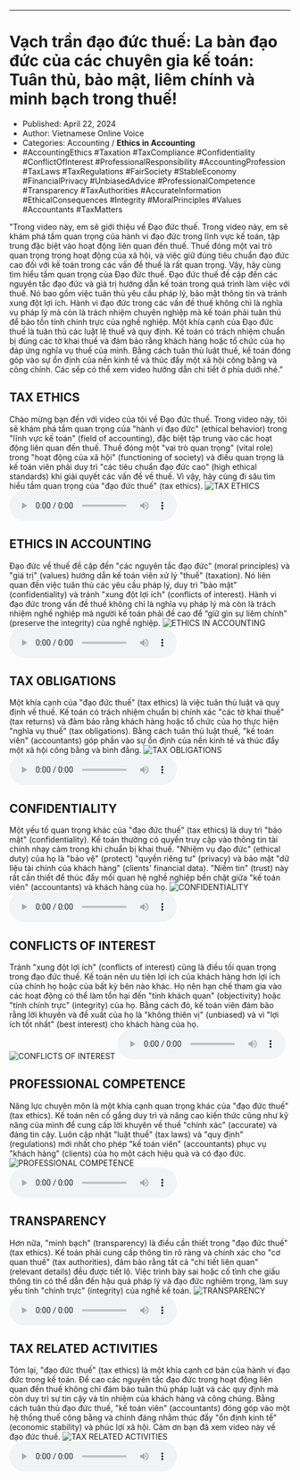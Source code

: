 
---

# Vạch trần đạo đức thuế: La bàn đạo đức của các chuyên gia kế toán: Tuân thủ, bảo mật, liêm chính và minh bạch trong thuế!

- Published: April 22, 2024
- Author: Vietnamese Online Voice
- Categories: Accounting / **Ethics in Accounting**
- #AccountingEthics #Taxation #TaxCompliance #Confidentiality #ConflictOfInterest #ProfessionalResponsibility #AccountingProfession #TaxLaws #TaxRegulations #FairSociety #StableEconomy #FinancialPrivacy #UnbiasedAdvice #ProfessionalCompetence #Transparency #TaxAuthorities #AccurateInformation #EthicalConsequences #Integrity #MoralPrinciples #Values #Accountants #TaxMatters

"Trong video này, em sẽ giới thiệu về Đạo đức thuế. Trong video này, em sẽ khám phá tầm quan trọng của hành vi đạo đức trong lĩnh vực kế toán, tập trung đặc biệt vào hoạt động liên quan đến thuế. Thuế đóng một vai trò quan trọng trong hoạt động của xã hội, và việc giữ đúng tiêu chuẩn đạo đức cao đối với kế toán trong các vấn đề thuế là rất quan trọng. Vậy, hãy cùng tìm hiểu tầm quan trọng của Đạo đức thuế. Đạo đức thuế đề cập đến các nguyên tắc đạo đức và giá trị hướng dẫn kế toán trong quá trình làm việc với thuế. Nó bao gồm việc tuân thủ yêu cầu pháp lý, bảo mật thông tin và tránh xung đột lợi ích. Hành vi đạo đức trong các vấn đề thuế không chỉ là nghĩa vụ pháp lý mà còn là trách nhiệm chuyên nghiệp mà kế toán phải tuân thủ để bảo tồn tính chính trực của nghề nghiệp. Một khía cạnh của Đạo đức thuế là tuân thủ các luật lệ thuế và quy định. Kế toán có trách nhiệm chuẩn bị đúng các tờ khai thuế và đảm bảo rằng khách hàng hoặc tổ chức của họ đáp ứng nghĩa vụ thuế của mình. Bằng cách tuân thủ luật thuế, kế toán đóng góp vào sự ổn định của nền kinh tế và thúc đẩy một xã hội công bằng và công chính. Các sếp có thể xem video hướng dẫn chi tiết ở phía dưới nhé."


## TAX ETHICS

Chào mừng bạn đến với video của tôi về Đạo đức thuế. Trong video này, tôi sẽ khám phá tầm quan trọng của "hành vi đạo đức" (ethical behavior) trong "lĩnh vực kế toán" (field of accounting), đặc biệt tập trung vào các hoạt động liên quan đến thuế. Thuế đóng một "vai trò quan trọng" (vital role) trong "hoạt động của xã hội" (functioning of society) và điều quan trọng là kế toán viên phải duy trì "các tiêu chuẩn đạo đức cao" (high ethical standards) khi giải quyết các vấn đề về thuế. Vì vậy, hãy cùng đi sâu tìm hiểu tầm quan trọng của "đạo đức thuế" (tax ethics).
![TAX ETHICS](https://http-archiver-apis-production-80.schnworks.com/storage/images/transitions/2024-04-22/transition--8441080641-Montserrat-Black-512DA8.jpg)
<audio controls>
    <source src="https://http-archiver-apis-production-80.schnworks.com/storage/audio/file-45689822024.mp3" type="audio/mpeg">
</audio>



## ETHICS IN ACCOUNTING

Đạo đức về thuế đề cập đến "các nguyên tắc đạo đức" (moral principles) và "giá trị" (values) hướng dẫn kế toán viên xử lý "thuế" (taxation). Nó liên quan đến việc tuân thủ các yêu cầu pháp lý, duy trì "bảo mật" (confidentiality) và tránh "xung đột lợi ích" (conflicts of interest). Hành vi đạo đức trong vấn đề thuế không chỉ là nghĩa vụ pháp lý mà còn là trách nhiệm nghề nghiệp mà người kế toán phải đề cao để “giữ gìn sự liêm chính” (preserve the integrity) của nghề nghiệp.
![ETHICS IN ACCOUNTING](https://http-archiver-apis-production-80.schnworks.com/storage/images/transitions/2024-04-22/transition-19243275945-Montserrat-Bold-880E4F.jpg)
<audio controls>
    <source src="https://http-archiver-apis-production-80.schnworks.com/storage/audio/file-26441416906.mp3" type="audio/mpeg">
</audio>



## TAX OBLIGATIONS

Một khía cạnh của "đạo đức thuế" (tax ethics) là việc tuân thủ luật và quy định về thuế. Kế toán có trách nhiệm chuẩn bị chính xác "các tờ khai thuế" (tax returns) và đảm bảo rằng khách hàng hoặc tổ chức của họ thực hiện "nghĩa vụ thuế" (tax obligations). Bằng cách tuân thủ luật thuế, "kế toán viên" (accountants) góp phần vào sự ổn định của nền kinh tế và thúc đẩy một xã hội công bằng và bình đẳng.
![TAX OBLIGATIONS](https://http-archiver-apis-production-80.schnworks.com/storage/images/transitions/2024-04-22/transition--52019003400-Montserrat-Bold-512DA8.jpg)
<audio controls>
    <source src="https://http-archiver-apis-production-80.schnworks.com/storage/audio/file-10415968236.mp3" type="audio/mpeg">
</audio>



## CONFIDENTIALITY

Một yếu tố quan trọng khác của "đạo đức thuế" (tax ethics) là duy trì "bảo mật" (confidentiality). Kế toán thường có quyền truy cập vào thông tin tài chính nhạy cảm trong khi chuẩn bị khai thuế. "Nhiệm vụ đạo đức" (ethical duty) của họ là "bảo vệ" (protect) "quyền riêng tư" (privacy) và bảo mật "dữ liệu tài chính của khách hàng" (clients' financial data). "Niềm tin" (trust) này rất cần thiết để thúc đẩy mối quan hệ nghề nghiệp bền chặt giữa "kế toán viên" (accountants) và khách hàng của họ.
![CONFIDENTIALITY](https://http-archiver-apis-production-80.schnworks.com/storage/images/transitions/2024-04-22/transition--6189287633-Montserrat-Regular-673AB7.jpg)
<audio controls>
    <source src="https://http-archiver-apis-production-80.schnworks.com/storage/audio/file-17579472561.mp3" type="audio/mpeg">
</audio>



## CONFLICTS OF INTEREST

Tránh "xung đột lợi ích" (conflicts of interest) cũng là điều tối quan trọng trong đạo đức thuế. Kế toán nên ưu tiên lợi ích của khách hàng hơn lợi ích của chính họ hoặc của bất kỳ bên nào khác. Họ nên hạn chế tham gia vào các hoạt động có thể làm tổn hại đến "tính khách quan" (objectivity) hoặc "tính chính trực" (integrity) của họ. Bằng cách đó, kế toán viên đảm bảo rằng lời khuyên và đề xuất của họ là "không thiên vị" (unbiased) và vì "lợi ích tốt nhất" (best interest) cho khách hàng của họ.
![CONFLICTS OF INTEREST](https://http-archiver-apis-production-80.schnworks.com/storage/images/transitions/2024-04-22/transition--31264405676-Montserrat-Thin-1A237E.jpg)
<audio controls>
    <source src="https://http-archiver-apis-production-80.schnworks.com/storage/audio/file-49965353047.mp3" type="audio/mpeg">
</audio>



## PROFESSIONAL COMPETENCE

Năng lực chuyên môn là một khía cạnh quan trọng khác của "đạo đức thuế" (tax ethics). Kế toán nên cố gắng duy trì và nâng cao kiến ​​thức cũng như kỹ năng của mình để cung cấp lời khuyên về thuế "chính xác" (accurate) và đáng tin cậy. Luôn cập nhật "luật thuế" (tax laws) và "quy định" (regulations) mới nhất cho phép "kế toán viên" (accountants) phục vụ "khách hàng" (clients) của họ một cách hiệu quả và có đạo đức.
![PROFESSIONAL COMPETENCE](https://http-archiver-apis-production-80.schnworks.com/storage/images/transitions/2024-04-22/transition--5159259241-Montserrat-Bold-7B1FA2.jpg)
<audio controls>
    <source src="https://http-archiver-apis-production-80.schnworks.com/storage/audio/file-48153937243.mp3" type="audio/mpeg">
</audio>



## TRANSPARENCY

Hơn nữa, "minh bạch" (transparency) là điều cần thiết trong "đạo đức thuế" (tax ethics). Kế toán phải cung cấp thông tin rõ ràng và chính xác cho "cơ quan thuế" (tax authorities), đảm bảo rằng tất cả "chi tiết liên quan" (relevant details) đều được tiết lộ. Việc trình bày sai hoặc cố tình che giấu thông tin có thể dẫn đến hậu quả pháp lý và đạo đức nghiêm trọng, làm suy yếu tính "chính trực" (integrity) của nghề kế toán.
![TRANSPARENCY](https://http-archiver-apis-production-80.schnworks.com/storage/images/transitions/2024-04-22/transition--47397337864-Montserrat-Regular-673AB7.jpg)
<audio controls>
    <source src="https://http-archiver-apis-production-80.schnworks.com/storage/audio/file-16817287578.mp3" type="audio/mpeg">
</audio>



## TAX RELATED ACTIVITIES

Tóm lại, "đạo đức thuế" (tax ethics) là một khía cạnh cơ bản của hành vi đạo đức trong kế toán. Đề cao các nguyên tắc đạo đức trong hoạt động liên quan đến thuế không chỉ đảm bảo tuân thủ pháp luật và các quy định mà còn duy trì sự tin cậy và tín nhiệm của khách hàng và công chúng. Bằng cách tuân thủ đạo đức thuế, "kế toán viên" (accountants) đóng góp vào một hệ thống thuế công bằng và chính đáng nhằm thúc đẩy "ổn định kinh tế" (economic stability) và phúc lợi xã hội. Cảm ơn bạn đã xem video này về đạo đức thuế.
![TAX RELATED ACTIVITIES](https://http-archiver-apis-production-80.schnworks.com/storage/images/transitions/2024-04-22/transition--23184849506-Montserrat-Black-4A148C.jpg)
<audio controls>
    <source src="https://http-archiver-apis-production-80.schnworks.com/storage/audio/file-14128954361.mp3" type="audio/mpeg">
</audio>

